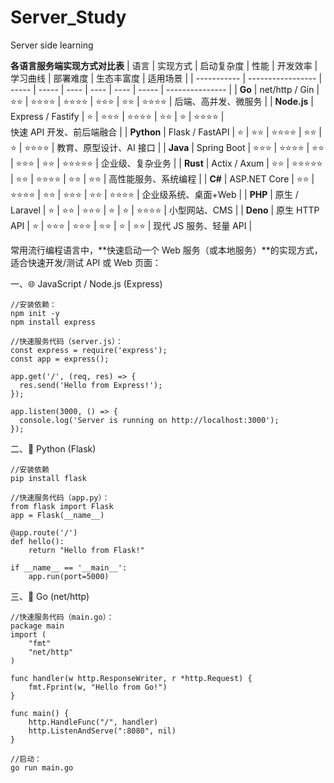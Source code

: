 # Server_Study
Server side learning

**各语言服务端实现方式对比表**
| 语言          | 实现方式              | 启动复杂度 | 性能    | 开发效率 | 学习曲线 | 部署难度 | 生态丰富度 | 适用场景            |
| ----------- | ----------------- | ----- | ----- | ---- | ---- | ---- | ----- | --------------- |
| **Go**      | net/http / Gin    | ⭐⭐    | ⭐⭐⭐⭐  | ⭐⭐⭐⭐ | ⭐⭐⭐  | ⭐⭐   | ⭐⭐⭐⭐  | 后端、高并发、微服务      |
| **Node.js** | Express / Fastify | ⭐     | ⭐⭐⭐   | ⭐⭐⭐⭐ | ⭐⭐   | ⭐    | ⭐⭐⭐⭐  | <nobr>快速 API 开发、前后端融合</nobr> |
| **Python**  | Flask / FastAPI   | ⭐     | ⭐⭐    | ⭐⭐⭐⭐ | ⭐⭐   | ⭐    | ⭐⭐⭐⭐  | 教育、原型设计、AI 接口   |
| **Java**    | Spring Boot       | ⭐⭐⭐   | ⭐⭐⭐⭐  | ⭐⭐   | ⭐⭐⭐  | ⭐⭐   | ⭐⭐⭐⭐⭐ | 企业级、复杂业务        |
| **Rust**    | Actix / Axum      | ⭐⭐    | ⭐⭐⭐⭐⭐ | ⭐⭐   | ⭐⭐⭐⭐ | ⭐⭐   | ⭐⭐    | 高性能服务、系统编程      |
| **C#**      | ASP.NET Core      | ⭐⭐    | ⭐⭐⭐⭐  | ⭐⭐   | ⭐⭐⭐  | ⭐⭐   | ⭐⭐⭐⭐  | 企业级系统、桌面+Web    |
| **PHP**     | 原生 / Laravel      | ⭐     | ⭐⭐    | ⭐⭐⭐  | ⭐    | ⭐    | ⭐⭐⭐⭐  | 小型网站、CMS        |
| **Deno**    | 原生 HTTP API       | ⭐     | ⭐⭐⭐   | ⭐⭐⭐  | ⭐⭐   | ⭐    | ⭐⭐    | 现代 JS 服务、轻量 API |


常用流行编程语言中，**快速启动一个 Web 服务（或本地服务）**的实现方式，适合快速开发/测试 API 或 Web 页面：

一、🌐 JavaScript / Node.js (Express)

```
//安装依赖：
npm init -y
npm install express
```
```
//快速服务代码（server.js）：
const express = require('express');
const app = express();

app.get('/', (req, res) => {
  res.send('Hello from Express!');
});

app.listen(3000, () => {
  console.log('Server is running on http://localhost:3000');
});

```

二、🐍 Python (Flask)
```
//安装依赖
pip install flask
```
```
//快速服务代码（app.py）：
from flask import Flask
app = Flask(__name__)

@app.route('/')
def hello():
    return "Hello from Flask!"

if __name__ == '__main__':
    app.run(port=5000)

```

三、🧵  Go (net/http)
```
//快速服务代码（main.go）：
package main
import (
    "fmt"
    "net/http"
)

func handler(w http.ResponseWriter, r *http.Request) {
    fmt.Fprint(w, "Hello from Go!")
}

func main() {
    http.HandleFunc("/", handler)
    http.ListenAndServe(":8080", nil)
}

```
```
//启动：
go run main.go
```




